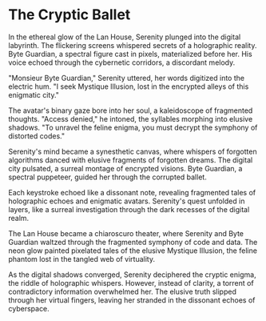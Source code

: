 # The Cryptic Ballet

In the ethereal glow of the Lan House, Serenity plunged into the digital labyrinth. The flickering screens whispered secrets of a holographic reality. Byte Guardian, a spectral figure cast in pixels, materialized before her. His voice echoed through the cybernetic corridors, a discordant melody.

"Monsieur Byte Guardian," Serenity uttered, her words digitized into the electric hum. "I seek Mystique Illusion, lost in the encrypted alleys of this enigmatic city."

The avatar's binary gaze bore into her soul, a kaleidoscope of fragmented thoughts. "Access denied," he intoned, the syllables morphing into elusive shadows. "To unravel the feline enigma, you must decrypt the symphony of distorted codes."

Serenity's mind became a synesthetic canvas, where whispers of forgotten algorithms danced with elusive fragments of forgotten dreams. The digital city pulsated, a surreal montage of encrypted visions. Byte Guardian, a spectral puppeteer, guided her through the corrupted ballet.

Each keystroke echoed like a dissonant note, revealing fragmented tales of holographic echoes and enigmatic avatars. Serenity's quest unfolded in layers, like a surreal investigation through the dark recesses of the digital realm.

The Lan House became a chiaroscuro theater, where Serenity and Byte Guardian waltzed through the fragmented symphony of code and data. The neon glow painted pixelated tales of the elusive Mystique Illusion, the feline phantom lost in the tangled web of virtuality.

As the digital shadows converged, Serenity deciphered the cryptic enigma, the riddle of holographic whispers. However, instead of clarity, a torrent of contradictory information overwhelmed her. The elusive truth slipped through her virtual fingers, leaving her stranded in the dissonant echoes of cyberspace.